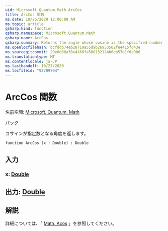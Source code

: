 ```yaml
---
uid: Microsoft.Quantum.Math.ArcCos
title: ArcCos 関数
ms.date: 10/26/2020 12:00:00 AM
ms.topic: article
qsharp.kind: function
qsharp.namespace: Microsoft.Quantum.Math
qsharp.name: ArcCos
qsharp.summary: Returns the angle whose cosine is the specified number.
ms.openlocfilehash: bcfddb74eb28719a55d9b26953502fe4415fd43e
ms.sourcegitcommit: 29e0d88a30e4166fa580132124b0eb57e1f0e986
ms.translationtype: MT
ms.contentlocale: ja-JP
ms.lasthandoff: 10/27/2020
ms.locfileid: "92709704"
---
```

# <a name="arccos-function"></a>ArcCos 関数

名前空間: [Microsoft. Quantum. Math](xref:Microsoft.Quantum.Math)

パック [](https://nuget.org/packages/)


コサインが指定数となる角度を返します。

```qsharp
function ArcCos (x : Double) : Double
```


## <a name="input"></a>入力

### <a name="x--double"></a>x: [Double](xref:microsoft.quantum.lang-ref.double)





## <a name="output--double"></a>出力: [Double](xref:microsoft.quantum.lang-ref.double)



## <a name="remarks"></a>解説

詳細については、「 [Math. Acos](https://docs.microsoft.com/dotnet/api/system.math.acos) 」を参照してください。